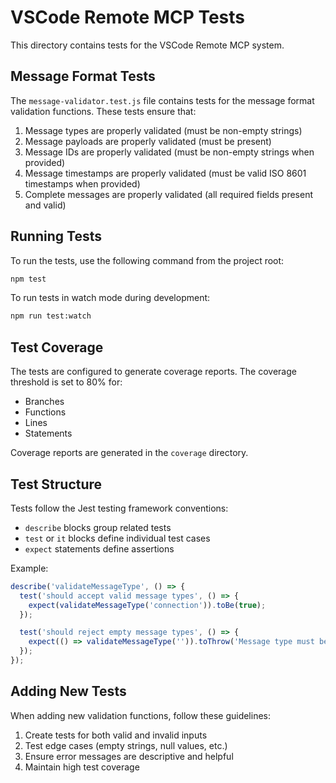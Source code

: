 # VSCode Remote MCP Tests

This directory contains tests for the VSCode Remote MCP system.

## Message Format Tests

The `message-validator.test.js` file contains tests for the message format validation functions. These tests ensure that:

1. Message types are properly validated (must be non-empty strings)
2. Message payloads are properly validated (must be present)
3. Message IDs are properly validated (must be non-empty strings when provided)
4. Message timestamps are properly validated (must be valid ISO 8601 timestamps when provided)
5. Complete messages are properly validated (all required fields present and valid)

## Running Tests

To run the tests, use the following command from the project root:

```bash
npm test
```

To run tests in watch mode during development:

```bash
npm run test:watch
```

## Test Coverage

The tests are configured to generate coverage reports. The coverage threshold is set to 80% for:

- Branches
- Functions
- Lines
- Statements

Coverage reports are generated in the `coverage` directory.

## Test Structure

Tests follow the Jest testing framework conventions:

- `describe` blocks group related tests
- `test` or `it` blocks define individual test cases
- `expect` statements define assertions

Example:

```javascript
describe('validateMessageType', () => {
  test('should accept valid message types', () => {
    expect(validateMessageType('connection')).toBe(true);
  });

  test('should reject empty message types', () => {
    expect(() => validateMessageType('')).toThrow('Message type must be a non-empty string');
  });
});
```

## Adding New Tests

When adding new validation functions, follow these guidelines:

1. Create tests for both valid and invalid inputs
2. Test edge cases (empty strings, null values, etc.)
3. Ensure error messages are descriptive and helpful
4. Maintain high test coverage